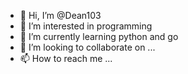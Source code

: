 - 👋 Hi, I’m @Dean103
- 👀 I’m interested in programming
- 🌱 I’m currently learning python and go
- 💞️ I’m looking to collaborate on ...
- 📫 How to reach me ...

<!---
Dean103/Dean103 is a ✨ special ✨ repository because its `README.md` (this file) appears on your GitHub profile.
You can click the Preview link to take a look at your changes.
--->
